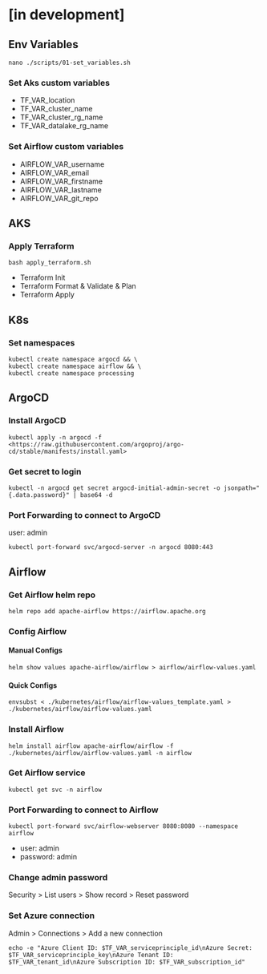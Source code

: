 # [in development]

## Env Variables

    nano ./scripts/01-set_variables.sh

### Set Aks custom variables

- TF_VAR_location
- TF_VAR_cluster_name
- TF_VAR_cluster_rg_name
- TF_VAR_datalake_rg_name

### Set Airflow custom variables

- AIRFLOW_VAR_username
- AIRFLOW_VAR_email
- AIRFLOW_VAR_firstname
- AIRFLOW_VAR_lastname
- AIRFLOW_VAR_git_repo

## AKS

### Apply Terraform

    bash apply_terraform.sh

- Terraform Init
- Terraform Format & Validate & Plan
- Terraform Apply

## K8s

### Set namespaces

    kubectl create namespace argocd && \
    kubectl create namespace airflow && \
    kubectl create namespace processing

## ArgoCD

### Install ArgoCD

    kubectl apply -n argocd -f <https://raw.githubusercontent.com/argoproj/argo-cd/stable/manifests/install.yaml>

### Get secret to login

    kubectl -n argocd get secret argocd-initial-admin-secret -o jsonpath="{.data.password}" | base64 -d

### Port Forwarding to connect to ArgoCD

user: admin

    kubectl port-forward svc/argocd-server -n argocd 8080:443

## Airflow

### Get Airflow helm repo

    helm repo add apache-airflow https://airflow.apache.org

### Config Airflow

#### Manual Configs

    helm show values apache-airflow/airflow > airflow/airflow-values.yaml

#### Quick Configs

    envsubst < ./kubernetes/airflow/airflow-values_template.yaml > ./kubernetes/airflow/airflow-values.yaml

### Install Airflow

    helm install airflow apache-airflow/airflow -f ./kubernetes/airflow/airflow-values.yaml -n airflow

### Get Airflow service

    kubectl get svc -n airflow

### Port Forwarding to connect to Airflow

    kubectl port-forward svc/airflow-webserver 8080:8080 --namespace airflow

- user: admin
- password: admin

### Change admin password

Security > List users > Show record > Reset password

### Set Azure connection

Admin > Connections > Add a new connection

    echo -e "Azure Client ID: $TF_VAR_serviceprinciple_id\nAzure Secret: $TF_VAR_serviceprinciple_key\nAzure Tenant ID: $TF_VAR_tenant_id\nAzure Subscription ID: $TF_VAR_subscription_id"
